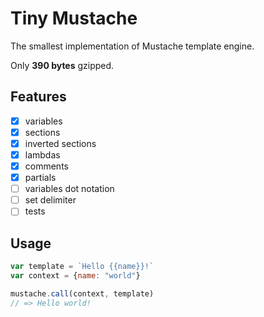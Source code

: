 # Tiny Mustache
The smallest implementation of Mustache template engine.

Only **390 bytes** gzipped.

## Features
- [x] variables
- [x] sections
- [x] inverted sections
- [x] lambdas
- [x] comments
- [x] partials
- [ ] variables dot notation
- [ ] set delimiter
- [ ] tests

## Usage

```javascript
var template = `Hello {{name}}!`
var context = {name: "world"}

mustache.call(context, template)
// => Hello world!
```
